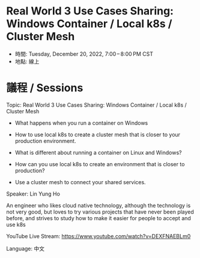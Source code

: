 # Real World 3 Use Cases Sharing: Windows Container / Local k8s / Cluster Mesh
- 時間: Tuesday, December 20, 2022, 7:00 – 8:00 PM CST
- 地點: 線上

# 議程 / Sessions

Topic: Real World 3 Use Cases Sharing: Windows Container / Local k8s / Cluster Mesh

- What happens when you run a container on Windows

- How to use local k8s to create a cluster mesh that is closer to your production environment.

- What is different about running a container on Linux and Windows?

- How can you use local k8s to create an environment that is closer to production?

- Use a cluster mesh to connect your shared services.


Speaker: Lin Yung Ho

An engineer who likes cloud native technology, although the technology is not very good, but loves to try various projects that have never been played before, and strives to study how to make it easier for people to accept and use k8s

YouTube Live Stream: https://www.youtube.com/watch?v=DEXFNAEBLm0

Language: 中文
